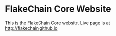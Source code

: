 # FlakeChain Core Website

This is the FlakeChain Core website. Live page is at http://flakechain.github.io

